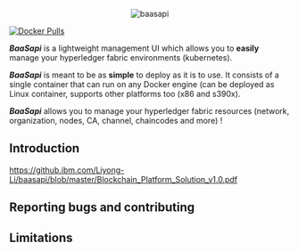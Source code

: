 <p align="center">
  <img title="baasapi" src='https://github.com/baasapi/baasapi/blob/develop/assets/images/logo_alt.png?raw=true' />
</p>

[![Docker Pulls](https://img.shields.io/docker/pulls/baasapi/baasapi.svg)](https://hub.docker.com/r/baasapi/baasapi/)

**_BaaSapi_** is a lightweight management UI which allows you to **easily** manage your hyperledger fabric environments (kubernetes).

**_BaaSapi_** is meant to be as **simple** to deploy as it is to use. It consists of a single container that can run on any Docker engine (can be deployed as Linux container, supports other platforms too (x86 and s390x).

**_BaaSapi_** allows you to manage your hyperledger fabric resources (network, organization, nodes, CA, channel, chaincodes and more) ! 

## Introduction
https://github.ibm.com/Liyong-Li/baasapi/blob/master/Blockchain_Platform_Solution_v1.0.pdf

## Reporting bugs and contributing


## Limitations

